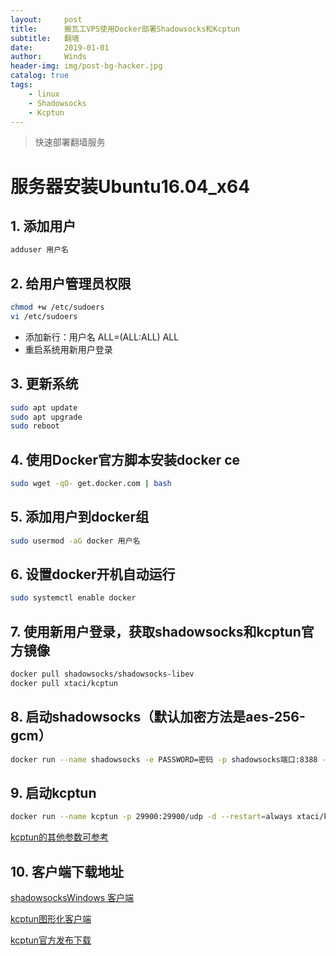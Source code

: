 ```yaml
---
layout:     post
title:      搬瓦工VPS使用Docker部署Shadowsocks和Kcptun
subtitle:   翻墙
date:       2019-01-01
author:     Winds
header-img: img/post-bg-hacker.jpg
catalog: true
tags:
    - linux
    - Shadowsocks
    - Kcptun
---
```


>快速部署翻墙服务

# 服务器安装Ubuntu16.04_x64

## 1. 添加用户

```sh
adduser 用户名
```

## 2. 给用户管理员权限

```sh
chmod +w /etc/sudoers
vi /etc/sudoers
```

- 添加新行：用户名 ALL=(ALL:ALL) ALL
- 重启系统用新用户登录

## 3. 更新系统

```sh
sudo apt update
sudo apt upgrade
sudo reboot
```

## 4. 使用Docker官方脚本安装docker ce

```sh
sudo wget -qO- get.docker.com | bash
```

## 5. 添加用户到docker组

```sh
sudo usermod -aG docker 用户名
```

## 6. 设置docker开机自动运行

```sh
sudo systemctl enable docker
```

## 7. 使用新用户登录，获取shadowsocks和kcptun官方镜像

```sh
docker pull shadowsocks/shadowsocks-libev
docker pull xtaci/kcptun
```

## 8. 启动shadowsocks（默认加密方法是aes-256-gcm）

```sh
docker run --name shadowsocks -e PASSWORD=密码 -p shadowsocks端口:8388 -p 18548:8388/udp -d --restart=always shadowsocks/shadowsocks-libev
```

## 9. 启动kcptun

```sh
docker run --name kcptun -p 29900:29900/udp -d --restart=always xtaci/kcptun server -t "服务器IP:shadowsocks端口" -l ":29900" -key "kcptun密码" -crypt aes -datashard 10 -parityshard 3 -mtu 1350 -sndwnd 512 -rcvwnd 512 -dscp 0 -mode fast2
```

[kcptun的其他参数可参考](https://hub.docker.com/r/xtaci/kcptun)

## 10. 客户端下载地址

[shadowsocksWindows 客户端](https://github.com/shadowsocks/shadowsocks-windows/releases)

[kcptun图形化客户端](https://github.com/dfdragon/kcptun_gclient/releases)

[kcptun官方发布下载](https://github.com/xtaci/kcptun/releases)